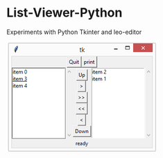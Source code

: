 # List-Viewer-Python

Experiments with Python Tkinter and leo-editor


 ![alt tag](doc/Capture.PNG)
